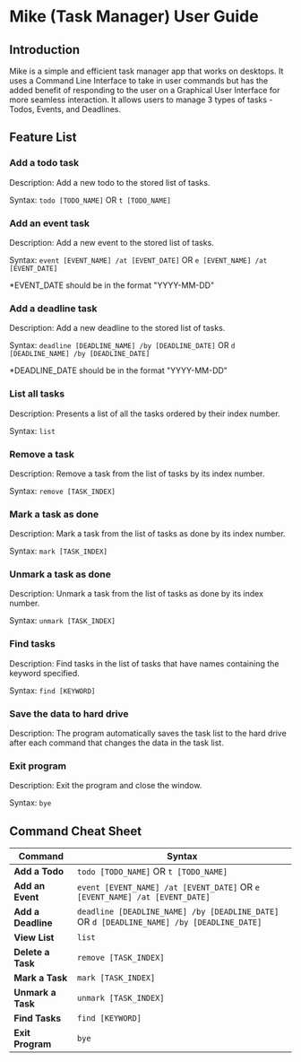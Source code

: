 # Mike (Task Manager) User Guide

## Introduction
Mike is a simple and efficient task manager app that works on desktops.
It uses a Command Line Interface to take in user commands but has the
added benefit of responding to the user on a Graphical User Interface for
more seamless interaction. It allows users to manage 3 types of tasks - Todos,
Events, and Deadlines.

## Feature List

### Add a todo task

Description: Add a new todo to the stored list of tasks.

Syntax: `todo [TODO_NAME]` OR `t [TODO_NAME]`

### Add an event task

Description: Add a new event to the stored list of tasks.

Syntax: `event [EVENT_NAME] /at [EVENT_DATE]` OR `e [EVENT_NAME] /at [EVENT_DATE]`

*EVENT_DATE should be in the format "YYYY-MM-DD"

### Add a deadline task

Description: Add a new deadline to the stored list of tasks.

Syntax: `deadline [DEADLINE_NAME] /by [DEADLINE_DATE]` OR `d [DEADLINE_NAME] /by [DEADLINE_DATE]`

*DEADLINE_DATE should be in the format "YYYY-MM-DD"

### List all tasks

Description: Presents a list of all the tasks ordered by their index number.

Syntax: `list`

### Remove a task

Description: Remove a task from the list of tasks by its index number.

Syntax: `remove [TASK_INDEX]`

### Mark a task as done

Description: Mark a task from the list of tasks as done by its index number.

Syntax: `mark [TASK_INDEX]`

### Unmark a task as done

Description: Unmark a task from the list of tasks as done by its index number.

Syntax: `unmark [TASK_INDEX]`

### Find tasks

Description: Find tasks in the list of tasks that have names containing
the keyword specified.

Syntax: `find [KEYWORD]`

### Save the data to hard drive

Description: The program automatically saves the task list to the hard drive
after each command that changes the data in the task list.

### Exit program

Description: Exit the program and close the window.

Syntax: `bye`

## Command Cheat Sheet

| Command            | Syntax|
|--------------------|------------------|
| **Add a Todo**     | `todo [TODO_NAME]` OR `t [TODO_NAME]`|
| **Add an Event**   | `event [EVENT_NAME] /at [EVENT_DATE]` OR `e [EVENT_NAME] /at [EVENT_DATE]`|
| **Add a Deadline** | `deadline [DEADLINE_NAME] /by [DEADLINE_DATE]` OR `d [DEADLINE_NAME] /by [DEADLINE_DATE]`|
| **View List**      | `list`|
| **Delete a Task**  | `remove [TASK_INDEX]`|
| **Mark a Task**    | `mark [TASK_INDEX]`|
| **Unmark a Task**  | `unmark [TASK_INDEX]`|
| **Find Tasks**     | `find [KEYWORD]`|
| **Exit Program**   | `bye`|